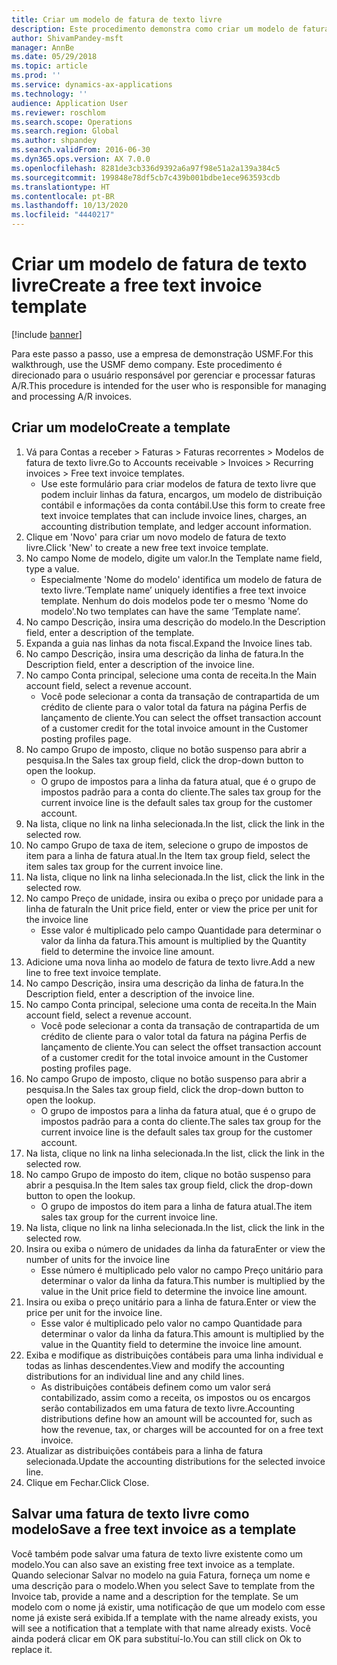 ```yaml
---
title: Criar um modelo de fatura de texto livre
description: Este procedimento demonstra como criar um modelo de fatura de texto livre.
author: ShivamPandey-msft
manager: AnnBe
ms.date: 05/29/2018
ms.topic: article
ms.prod: ''
ms.service: dynamics-ax-applications
ms.technology: ''
audience: Application User
ms.reviewer: roschlom
ms.search.scope: Operations
ms.search.region: Global
ms.author: shpandey
ms.search.validFrom: 2016-06-30
ms.dyn365.ops.version: AX 7.0.0
ms.openlocfilehash: 8281de3cb336d9392a6a97f98e51a2a139a384c5
ms.sourcegitcommit: 199848e78df5cb7c439b001bdbe1ece963593cdb
ms.translationtype: HT
ms.contentlocale: pt-BR
ms.lasthandoff: 10/13/2020
ms.locfileid: "4440217"
---
```

# <a name="create-a-free-text-invoice-template"></a><span data-ttu-id="45c63-103">Criar um modelo de fatura de texto livre</span><span class="sxs-lookup"><span data-stu-id="45c63-103">Create a free text invoice template</span></span>

[!include [banner](../includes/banner.md)]

<span data-ttu-id="45c63-104">Para este passo a passo, use a empresa de demonstração USMF.</span><span class="sxs-lookup"><span data-stu-id="45c63-104">For this walkthrough, use the USMF demo company.</span></span> <span data-ttu-id="45c63-105">Este procedimento é direcionado para o usuário responsável por gerenciar e processar faturas A/R.</span><span class="sxs-lookup"><span data-stu-id="45c63-105">This procedure is intended for the user who is responsible for managing and processing A/R invoices.</span></span>

## <a name="create-a-template"></a><span data-ttu-id="45c63-106">Criar um modelo</span><span class="sxs-lookup"><span data-stu-id="45c63-106">Create a template</span></span>

1. <span data-ttu-id="45c63-107">Vá para Contas a receber > Faturas > Faturas recorrentes > Modelos de fatura de texto livre.</span><span class="sxs-lookup"><span data-stu-id="45c63-107">Go to Accounts receivable > Invoices > Recurring invoices > Free text invoice templates.</span></span>
    * <span data-ttu-id="45c63-108">Use este formulário para criar modelos de fatura de texto livre que podem incluir linhas da fatura, encargos, um modelo de distribuição contábil e informações da conta contábil.</span><span class="sxs-lookup"><span data-stu-id="45c63-108">Use this form to create free text invoice templates that can include invoice lines, charges, an accounting distribution template, and ledger account information.</span></span>  
2. <span data-ttu-id="45c63-109">Clique em 'Novo' para criar um novo modelo de fatura de texto livre.</span><span class="sxs-lookup"><span data-stu-id="45c63-109">Click 'New' to create a new free text invoice template.</span></span>
3. <span data-ttu-id="45c63-110">No campo Nome de modelo, digite um valor.</span><span class="sxs-lookup"><span data-stu-id="45c63-110">In the Template name field, type a value.</span></span>
    * <span data-ttu-id="45c63-111">Especialmente 'Nome do modelo' identifica um modelo de fatura de texto livre.</span><span class="sxs-lookup"><span data-stu-id="45c63-111">‘Template name’ uniquely identifies a free text invoice template.</span></span> <span data-ttu-id="45c63-112">Nenhum do dois modelos pode ter o mesmo 'Nome do modelo'.</span><span class="sxs-lookup"><span data-stu-id="45c63-112">No two templates can have the same ‘Template name’.</span></span>  
4. <span data-ttu-id="45c63-113">No campo Descrição, insira uma descrição do modelo.</span><span class="sxs-lookup"><span data-stu-id="45c63-113">In the Description field, enter a description of the template.</span></span>
5. <span data-ttu-id="45c63-114">Expanda a guia nas linhas da nota fiscal.</span><span class="sxs-lookup"><span data-stu-id="45c63-114">Expand the Invoice lines tab.</span></span>
6. <span data-ttu-id="45c63-115">No campo Descrição, insira uma descrição da linha de fatura.</span><span class="sxs-lookup"><span data-stu-id="45c63-115">In the Description field, enter a description of the invoice line.</span></span>
7. <span data-ttu-id="45c63-116">No campo Conta principal, selecione uma conta de receita.</span><span class="sxs-lookup"><span data-stu-id="45c63-116">In the Main account field, select a revenue account.</span></span>
    * <span data-ttu-id="45c63-117">Você pode selecionar a conta da transação de contrapartida de um crédito de cliente para o valor total da fatura na página Perfis de lançamento de cliente.</span><span class="sxs-lookup"><span data-stu-id="45c63-117">You can select the offset transaction account of a customer credit for the total invoice amount in the Customer posting profiles page.</span></span>  
8. <span data-ttu-id="45c63-118">No campo Grupo de imposto, clique no botão suspenso para abrir a pesquisa.</span><span class="sxs-lookup"><span data-stu-id="45c63-118">In the Sales tax group field, click the drop-down button to open the lookup.</span></span>
    * <span data-ttu-id="45c63-119">O grupo de impostos para a linha da fatura atual, que é o grupo de impostos padrão para a conta do cliente.</span><span class="sxs-lookup"><span data-stu-id="45c63-119">The sales tax group for the current invoice line is the default sales tax group for the customer account.</span></span>  
9. <span data-ttu-id="45c63-120">Na lista, clique no link na linha selecionada.</span><span class="sxs-lookup"><span data-stu-id="45c63-120">In the list, click the link in the selected row.</span></span>
10. <span data-ttu-id="45c63-121">No campo Grupo de taxa de item, selecione o grupo de impostos de item para a linha de fatura atual.</span><span class="sxs-lookup"><span data-stu-id="45c63-121">In the Item tax group field, select the item sales tax group for the current invoice line.</span></span>
11. <span data-ttu-id="45c63-122">Na lista, clique no link na linha selecionada.</span><span class="sxs-lookup"><span data-stu-id="45c63-122">In the list, click the link in the selected row.</span></span>
12. <span data-ttu-id="45c63-123">No campo Preço de unidade, insira ou exiba o preço por unidade para a linha de fatura</span><span class="sxs-lookup"><span data-stu-id="45c63-123">In the Unit price field, enter or view the price per unit for the invoice line</span></span>
    * <span data-ttu-id="45c63-124">Esse valor é multiplicado pelo campo Quantidade para determinar o valor da linha da fatura.</span><span class="sxs-lookup"><span data-stu-id="45c63-124">This amount is multiplied by the Quantity field to determine the invoice line amount.</span></span>  
13. <span data-ttu-id="45c63-125">Adicione uma nova linha ao modelo de fatura de texto livre.</span><span class="sxs-lookup"><span data-stu-id="45c63-125">Add a new line to free text invoice template.</span></span>
14. <span data-ttu-id="45c63-126">No campo Descrição, insira uma descrição da linha de fatura.</span><span class="sxs-lookup"><span data-stu-id="45c63-126">In the Description field, enter a description of the invoice line.</span></span>
15. <span data-ttu-id="45c63-127">No campo Conta principal, selecione uma conta de receita.</span><span class="sxs-lookup"><span data-stu-id="45c63-127">In the Main account field, select a revenue account.</span></span>
    * <span data-ttu-id="45c63-128">Você pode selecionar a conta da transação de contrapartida de um crédito de cliente para o valor total da fatura na página Perfis de lançamento de cliente.</span><span class="sxs-lookup"><span data-stu-id="45c63-128">You can select the offset transaction account of a customer credit for the total invoice amount in the Customer posting profiles page.</span></span>  
16. <span data-ttu-id="45c63-129">No campo Grupo de imposto, clique no botão suspenso para abrir a pesquisa.</span><span class="sxs-lookup"><span data-stu-id="45c63-129">In the Sales tax group field, click the drop-down button to open the lookup.</span></span>
    * <span data-ttu-id="45c63-130">O grupo de impostos para a linha da fatura atual, que é o grupo de impostos padrão para a conta do cliente.</span><span class="sxs-lookup"><span data-stu-id="45c63-130">The sales tax group for the current invoice line is the default sales tax group for the customer account.</span></span>  
17. <span data-ttu-id="45c63-131">Na lista, clique no link na linha selecionada.</span><span class="sxs-lookup"><span data-stu-id="45c63-131">In the list, click the link in the selected row.</span></span>
18. <span data-ttu-id="45c63-132">No campo Grupo de imposto do item, clique no botão suspenso para abrir a pesquisa.</span><span class="sxs-lookup"><span data-stu-id="45c63-132">In the Item sales tax group field, click the drop-down button to open the lookup.</span></span>
    * <span data-ttu-id="45c63-133">O grupo de impostos do item para a linha de fatura atual.</span><span class="sxs-lookup"><span data-stu-id="45c63-133">The item sales tax group for the current invoice line.</span></span>  
19. <span data-ttu-id="45c63-134">Na lista, clique no link na linha selecionada.</span><span class="sxs-lookup"><span data-stu-id="45c63-134">In the list, click the link in the selected row.</span></span>
20. <span data-ttu-id="45c63-135">Insira ou exiba o número de unidades da linha da fatura</span><span class="sxs-lookup"><span data-stu-id="45c63-135">Enter or view the number of units for the invoice line</span></span>
    * <span data-ttu-id="45c63-136">Esse número é multiplicado pelo valor no campo Preço unitário para determinar o valor da linha da fatura.</span><span class="sxs-lookup"><span data-stu-id="45c63-136">This number is multiplied by the value in the Unit price field to determine the invoice line amount.</span></span>  
21. <span data-ttu-id="45c63-137">Insira ou exiba o preço unitário para a linha de fatura.</span><span class="sxs-lookup"><span data-stu-id="45c63-137">Enter or view the price per unit for the invoice line.</span></span> 
    * <span data-ttu-id="45c63-138">Esse valor é multiplicado pelo valor no campo Quantidade para determinar o valor da linha da fatura.</span><span class="sxs-lookup"><span data-stu-id="45c63-138">This amount is multiplied by the value in the Quantity field to determine the invoice line amount.</span></span>  
22. <span data-ttu-id="45c63-139">Exiba e modifique as distribuições contábeis para uma linha individual e todas as linhas descendentes.</span><span class="sxs-lookup"><span data-stu-id="45c63-139">View and modify the accounting distributions for an individual line and any child lines.</span></span>
    * <span data-ttu-id="45c63-140">As distribuições contábeis definem como um valor será contabilizado, assim como a receita, os impostos ou os encargos serão contabilizados em uma fatura de texto livre.</span><span class="sxs-lookup"><span data-stu-id="45c63-140">Accounting distributions define how an amount will be accounted for, such as how the revenue, tax, or charges will be accounted for on a free text invoice.</span></span>  
23. <span data-ttu-id="45c63-141">Atualizar as distribuições contábeis para a linha de fatura selecionada.</span><span class="sxs-lookup"><span data-stu-id="45c63-141">Update the accounting distributions for the selected invoice line.</span></span>
24. <span data-ttu-id="45c63-142">Clique em Fechar.</span><span class="sxs-lookup"><span data-stu-id="45c63-142">Click Close.</span></span>

## <a name="save-a-free-text-invoice-as-a-template"></a><span data-ttu-id="45c63-143">Salvar uma fatura de texto livre como modelo</span><span class="sxs-lookup"><span data-stu-id="45c63-143">Save a free text invoice as a template</span></span>
<span data-ttu-id="45c63-144">Você também pode salvar uma fatura de texto livre existente como um modelo.</span><span class="sxs-lookup"><span data-stu-id="45c63-144">You can also save an existing free text invoice as a template.</span></span> <span data-ttu-id="45c63-145">Quando selecionar Salvar no modelo na guia Fatura, forneça um nome e uma descrição para o modelo.</span><span class="sxs-lookup"><span data-stu-id="45c63-145">When you select Save to template from the Invoice tab, provide a name and a description for the template.</span></span> <span data-ttu-id="45c63-146">Se um modelo com o nome já existir, uma notificação de que um modelo com esse nome já existe será exibida.</span><span class="sxs-lookup"><span data-stu-id="45c63-146">If a template with the name already exists, you will see a notification that a template with that name already exists.</span></span> <span data-ttu-id="45c63-147">Você ainda poderá clicar em OK para substituí-lo.</span><span class="sxs-lookup"><span data-stu-id="45c63-147">You can still click on Ok to replace it.</span></span> 
